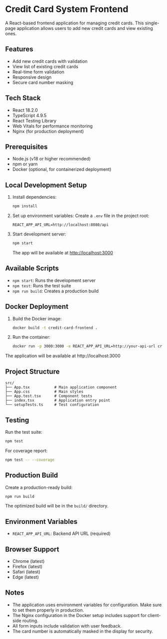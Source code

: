 # Credit Card System Frontend

A React-based frontend application for managing credit cards. This single-page application allows users to add new credit cards and view existing ones.

## Features

- Add new credit cards with validation
- View list of existing credit cards
- Real-time form validation
- Responsive design
- Secure card number masking

## Tech Stack

- React 18.2.0
- TypeScript 4.9.5
- React Testing Library
- Web Vitals for performance monitoring
- Nginx (for production deployment)

## Prerequisites

- Node.js (v18 or higher recommended)
- npm or yarn
- Docker (optional, for containerized deployment)

## Local Development Setup

1. Install dependencies:
   ```bash
   npm install
   ```

2. Set up environment variables:
   Create a `.env` file in the project root:
   ```env
   REACT_APP_API_URL=http://localhost:8080/api
   ```

3. Start development server:
   ```bash
   npm start
   ```
   The app will be available at [http://localhost:3000](http://localhost:3000)

## Available Scripts

- `npm start`: Runs the development server
- `npm test`: Runs the test suite
- `npm run build`: Creates a production build

## Docker Deployment

1. Build the Docker image:
   ```bash
   docker build -t credit-card-frontend .
   ```

2. Run the container:
   ```bash
   docker run -p 3000:3000 -e REACT_APP_API_URL=http://your-api-url credit-card-frontend
   ```

The application will be available at http://localhost:3000

## Project Structure

```
src/
├── App.tsx           # Main application component
├── App.css           # Main styles
├── App.test.tsx      # Component tests
├── index.tsx         # Application entry point
└── setupTests.ts     # Test configuration
```

## Testing

Run the test suite:
```bash
npm test
```

For coverage report:
```bash
npm test -- --coverage
```

## Production Build

Create a production-ready build:
```bash
npm run build
```

The optimized build will be in the `build/` directory.

## Environment Variables

- `REACT_APP_API_URL`: Backend API URL (required)

## Browser Support

- Chrome (latest)
- Firefox (latest)
- Safari (latest)
- Edge (latest)

## Notes

- The application uses environment variables for configuration. Make sure to set them properly in production.
- The Nginx configuration in the Docker setup includes support for client-side routing.
- All form inputs include validation with user feedback.
- The card number is automatically masked in the display for security.
